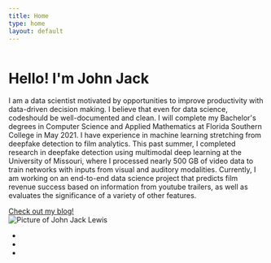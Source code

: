 ```yaml
---
title: Home
type: home
layout: default
---
```

<div class="container">
    <div class="row" id="main-profile">
        <div class="one-half column" id="type">
            <h1 id="hello">Hello! I'm John Jack</h1>
            <p id="intro">I am a data scientist motivated by opportunities to improve productivity with data-driven decision making. I believe that even for data science, codeshould be well-documented and clean. I will complete my Bachelor's degrees in Computer Science and Applied Mathematics at Florida Southern College in May 2021. I have experience in machine learning stretching from deepfake detection to film analytics. This past summer, I completed research in deepfake detection using multimodal deep learning at the University of Missouri, where I processed nearly 500 GB of video data to train networks with inputs from visual and auditory modalities.  Currently, I am working on an end-to-end data science project that predicts film revenue success based on information from youtube trailers, as well as evaluates the significance of a variety of other features.</p>
            <a href='{{ "/blog.html" | relative_url }}' class="button">Check out my blog!</a>
        </div>
        <div class="one-half column">
            <div id="john-jack-profile">
                <img id="john-jack-img" alt="Picture of John Jack Lewis" src="{{site.baseurl}}/assets/images/john-jack.png">
            </div>
            <div id="social">
                <ul>
                    <li><a href="https://www.linkedin.com/in/johnjacklewis/"><i class="fab fa-linkedin fa-lg"></i></a>
                    </li>
                    <li><a href="https://www.github.com/jklewis99/"><i class="fab fa-github fa-lg"></i></a></li>
                    <li><a href="https://youtu.be/BitpKY6JBSw"><i class="fab fa-youtube fa-lg"></i></a></li>
                    <!-- link to conference publication when done -->
                    <!-- <li><a href="https://www.youtube.com/channel/UCQUhcQuvPkmeAtqyz4AHILQ?view_as=subscriber"><i class="fab fa-youtube"></i></a></li> -->
                </ul>
            </div>
        </div>
    </div>
</div>
